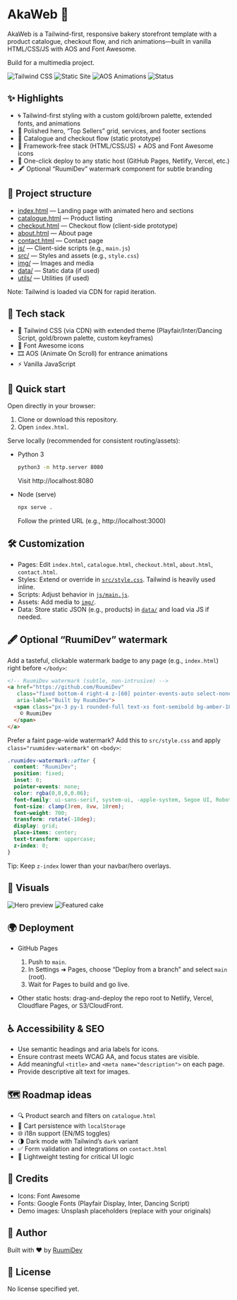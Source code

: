 # AkaWeb 🍰

AkaWeb is a Tailwind-first, responsive bakery storefront template with a product catalogue, checkout flow, and rich animations—built in vanilla HTML/CSS/JS with AOS and Font Awesome.

Build for a multimedia project.

![Tailwind CSS](https://img.shields.io/badge/TailwindCSS-3.x-38B2AC?logo=tailwindcss&logoColor=white)
![Static Site](https://img.shields.io/badge/Static%20Site-HTML%2FCSS%2FJS-blue)
![AOS Animations](https://img.shields.io/badge/AOS-Animations-ff6d00)
![Status](https://img.shields.io/badge/Status-WIP-gold)

## ✨ Highlights

- 🌀 Tailwind-first styling with a custom gold/brown palette, extended fonts, and animations
- 🧁 Polished hero, “Top Sellers” grid, services, and footer sections
- 🛒 Catalogue and checkout flow (static prototype)
- 🧰 Framework-free stack (HTML/CSS/JS) + AOS and Font Awesome icons
- 🚀 One-click deploy to any static host (GitHub Pages, Netlify, Vercel, etc.)
- 🖋️ Optional “RuumiDev” watermark component for subtle branding

## 🧩 Project structure

- [index.html](https://github.com/RuumiDev/AkaWeb/blob/main/index.html) — Landing page with animated hero and sections
- [catalogue.html](https://github.com/RuumiDev/AkaWeb/blob/main/catalogue.html) — Product listing
- [checkout.html](https://github.com/RuumiDev/AkaWeb/blob/main/checkout.html) — Checkout flow (client-side prototype)
- [about.html](https://github.com/RuumiDev/AkaWeb/blob/main/about.html) — About page
- [contact.html](https://github.com/RuumiDev/AkaWeb/blob/main/contact.html) — Contact page
- [js/](https://github.com/RuumiDev/AkaWeb/tree/main/js) — Client-side scripts (e.g., `main.js`)
- [src/](https://github.com/RuumiDev/AkaWeb/tree/main/src) — Styles and assets (e.g., `style.css`)
- [img/](https://github.com/RuumiDev/AkaWeb/tree/main/img) — Images and media
- [data/](https://github.com/RuumiDev/AkaWeb/tree/main/data) — Static data (if used)
- [utils/](https://github.com/RuumiDev/AkaWeb/tree/main/utils) — Utilities (if used)

Note: Tailwind is loaded via CDN for rapid iteration.

## 🧱 Tech stack

- 🎨 Tailwind CSS (via CDN) with extended theme (Playfair/Inter/Dancing Script, gold/brown palette, custom keyframes)
- 🧩 Font Awesome icons
- 🎞️ AOS (Animate On Scroll) for entrance animations
- ⚡ Vanilla JavaScript

## 🚀 Quick start

Open directly in your browser:
1. Clone or download this repository.
2. Open `index.html`.

Serve locally (recommended for consistent routing/assets):

- Python 3
  ```bash
  python3 -m http.server 8080
  ```
  Visit http://localhost:8080

- Node (serve)
  ```bash
  npx serve .
  ```
  Follow the printed URL (e.g., http://localhost:3000)

## 🛠️ Customization

- Pages: Edit `index.html`, `catalogue.html`, `checkout.html`, `about.html`, `contact.html`.
- Styles: Extend or override in [`src/style.css`](https://github.com/RuumiDev/AkaWeb/blob/main/src/style.css). Tailwind is heavily used inline.
- Scripts: Adjust behavior in [`js/main.js`](https://github.com/RuumiDev/AkaWeb/blob/main/js/main.js).
- Assets: Add media to [`img/`](https://github.com/RuumiDev/AkaWeb/tree/main/img). 
- Data: Store static JSON (e.g., products) in [`data/`](https://github.com/RuumiDev/AkaWeb/tree/main/data) and load via JS if needed.

## 🖋️ Optional “RuumiDev” watermark

Add a tasteful, clickable watermark badge to any page (e.g., `index.html`) right before `</body>`:

```html
<!-- RuumiDev watermark (subtle, non-intrusive) -->
<a href="https://github.com/RuumiDev"
   class="fixed bottom-4 right-4 z-[60] pointer-events-auto select-none opacity-80 hover:opacity-100 transition"
   aria-label="Built by RuumiDev">
  <span class="px-3 py-1 rounded-full text-xs font-semibold bg-amber-100/90 text-amber-800 shadow-lg border border-amber-200/80">
    © RuumiDev
  </span>
</a>
```

Prefer a faint page-wide watermark? Add this to `src/style.css` and apply `class="ruumidev-watermark"` on `<body>`:

```css
.ruumidev-watermark::after {
  content: "RuumiDev";
  position: fixed;
  inset: 0;
  pointer-events: none;
  color: rgba(0,0,0,0.06);
  font-family: ui-sans-serif, system-ui, -apple-system, Segoe UI, Roboto, Inter, "Helvetica Neue", Arial, "Noto Sans", "Apple Color Emoji", "Segoe UI Emoji";
  font-size: clamp(3rem, 8vw, 10rem);
  font-weight: 700;
  transform: rotate(-18deg);
  display: grid;
  place-items: center;
  text-transform: uppercase;
  z-index: 0;
}
```

Tip: Keep `z-index` lower than your navbar/hero overlays.

## 🧪 Visuals


![Hero preview](img/DSC09485.jpg)
![Featured cake](img/Anas.jpg)


## 🌍 Deployment

- GitHub Pages
  1. Push to `main`.
  2. In Settings ➜ Pages, choose “Deploy from a branch” and select `main` (root).
  3. Wait for Pages to build and go live.

- Other static hosts: drag-and-deploy the repo root to Netlify, Vercel, Cloudflare Pages, or S3/CloudFront.

## ♿ Accessibility & SEO

- Use semantic headings and aria labels for icons.
- Ensure contrast meets WCAG AA, and focus states are visible.
- Add meaningful `<title>` and `<meta name="description">` on each page.
- Provide descriptive alt text for images.

## 🗺️ Roadmap ideas

- 🔍 Product search and filters on `catalogue.html`
- 💾 Cart persistence with `localStorage`
- 🌐 i18n support (EN/MS toggles)
- 🌗 Dark mode with Tailwind’s `dark` variant
- ✅ Form validation and integrations on `contact.html`
- 🧪 Lightweight testing for critical UI logic

## 🙌 Credits

- Icons: Font Awesome
- Fonts: Google Fonts (Playfair Display, Inter, Dancing Script)
- Demo images: Unsplash placeholders (replace with your originals)

## 👤 Author

Built with ❤️ by [RuumiDev](https://github.com/RuumiDev)

## 📝 License

No license specified yet. 
